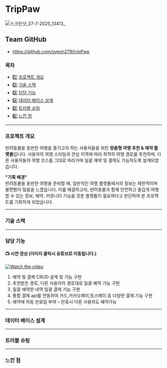 # TripPaw
![스크린샷_27-7-2025_13413_](https://github.com/user-attachments/assets/b9537060-3310-4097-aa00-5bdfd132e12a)

## Team GitHub
- https://github.com/syeon279/tripPaw
### 목차
- 1️⃣ [프로젝트 개요](#프로젝트-개요)
- 2️⃣ [기술 스택](#기술-스택)
- 3️⃣ [담당 기능](#담당-기능)
- 4️⃣ [데이터 베이스 설계](#데이터-베이스-설계)
- 5️⃣ [트러블 슈팅](#트러블-슈팅)
- 6️⃣ [느낀 점](#느낀-점)

<hr/>

### 프로젝트 개요
반려동물을 동반한 여행을 즐기고자 하는 사용자들을 위한 **맞춤형 여행 추천 & 예약 플랫폼**입니다.
사용자의 여행 스타일과 관심 지역에 따라 최적의 여행 경로를 추천하며, 다른 사용자들의 여행 코스를 그대로 따라가며 일괄 예약 및 결제도 가능하도록 설계되었습니다.

**"기획 배경"** <br/>
반려동물을 동반한 여행을 준비할 때, 일반적인 여행 플랫폼에서의 정보는 제한적이며 불편함이 많음을 느꼈습니다.
이를 해결하고자, 반려동물과 함께 안전하고 즐겁게 여행할 수 있는 정보, 예약, 커뮤니티 기능을 갖춘 플랫폼이 필요하다고 판단하여 본 프로젝트를 기획하게 되었습니다.

<hr/>

### 기술 스택

<hr/>

### 담당 기능
#### 📺 시연 영상 (이미지 클릭시 유튜브로 이동됩니다.)

[![Watch the video](https://img.youtube.com/vi/nXx9EeZ0TFE/hqdefault.jpg)](https://www.youtube.com/watch?v=nXx9EeZ0TFE&t=8s)

1. 예약 및 결제 CRUD 설계 및 기능 구현
2. 추천받은 경로, 다른 사용자의 경로대로 일괄 예약 기능 구현
3. 일괄 예약한 내역 일괄 결제 기능 구현
4. 통합 결제 api를 연동하여 카드,카카오페이,토스페이 등 다양한 결제 기능 구현
5. 예약에 자동 만료일 부여 – 만료시 다른 사용자도 예약가능

<hr/>

### 데이터 베이스 설계

<hr/>

### 트러블 슈팅

<hr/>

### 느낀 점
